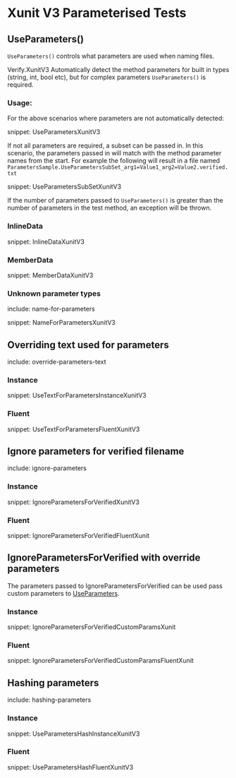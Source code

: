 # Xunit V3 Parameterised Tests


## UseParameters()

`UseParameters()` controls what parameters are used when naming files.

Verify.XunitV3 Automatically detect the method parameters for built in types (string, int, bool etc), but for complex parameters `UseParameters()` is required.


### Usage:

For the above scenarios where parameters are not automatically detected: 

snippet: UseParametersXunitV3

If not all parameters are required, a subset can be passed in. In this scenario, the parameters passed in will match with the method parameter names from the start. For example the following will result in a file named `ParametersSample.UseParametersSubSet_arg1=Value1_arg2=Value2.verified.txt`

snippet: UseParametersSubSetXunitV3

If the number of parameters passed to `UseParameters()` is greater than the number of parameters in the test method, an exception will be thrown.


### InlineData

snippet: InlineDataXunitV3


### MemberData

snippet: MemberDataXunitV3


### Unknown parameter types

include: name-for-parameters

snippet: NameForParametersXunitV3


## Overriding text used for parameters

include: override-parameters-text


### Instance

snippet: UseTextForParametersInstanceXunitV3


### Fluent

snippet: UseTextForParametersFluentXunitV3


## Ignore parameters for verified filename

include: ignore-parameters


### Instance

snippet: IgnoreParametersForVerifiedXunitV3


### Fluent

snippet: IgnoreParametersForVerifiedFluentXunit


## IgnoreParametersForVerified with override parameters

The parameters passed to IgnoreParametersForVerified can be used pass custom parameters to [UseParameters](#UseParameters).


### Instance

snippet: IgnoreParametersForVerifiedCustomParamsXunit


### Fluent

snippet: IgnoreParametersForVerifiedCustomParamsFluentXunit


## Hashing parameters

include: hashing-parameters


### Instance

snippet: UseParametersHashInstanceXunitV3


### Fluent

snippet: UseParametersHashFluentXunitV3